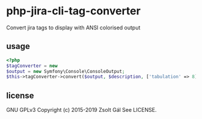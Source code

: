 # php-jira-cli-tag-converter

Convert jira tags to display with ANSI colorised output

## usage

```php
<?php
$tagConverter = new 
$output = new Symfony\Console\ConsoleOutput;
$this->tagConverter->convert($output, $description, ['tabulation' => 8])
```

## license

GNU GPLv3
Copyright (c) 2015-2019 Zsolt Gál
See LICENSE.
